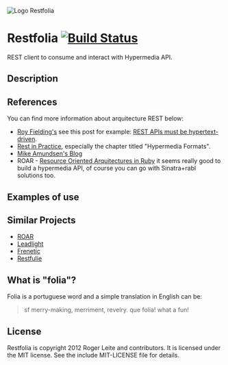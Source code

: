 ![Logo Restfolia][logo_readme]
# Restfolia [![Build Status][travis_status]][travis]

[logo_readme]: http://rogerleite.github.com/restfolia/images/logo_readme.png
[travis_status]: https://secure.travis-ci.org/rogerleite/restfolia.png
[travis]: http://travis-ci.org/rogerleite/restfolia

REST client to consume and interact with Hypermedia API.

## Description

## References

You can find more information about arquitecture REST below:

* [Roy Fielding's](http://roy.gbiv.com/untangled) see this post for example: [REST APIs must be hypertext-driven](http://roy.gbiv.com/untangled/2008/rest-apis-must-be-hypertext-driven).
* [Rest in Practice](http://restinpractice.com), especially the chapter titled "Hypermedia Formats".
* [Mike Amundsen's Blog](http://amundsen.com/blog)
* ROAR - [Resource Oriented Arquitectures in Ruby](https://github.com/apotonick/roar) it seems really good to build a hypermedia API, of course you can go with Sinatra+rabl solutions too.

## Examples of use

## Similar Projects

* [ROAR](https://github.com/apotonick/roar)
* [Leadlight](https://github.com/avdi/leadlight)
* [Frenetic](https://github.com/dlindahl/frenetic)
* [Restfulie](https://github.com/caelum/restfulie)

## What is "folia"?

Folia is a portuguese word and a simple translation in English can be:

> sf merry-making, merriment, revelry. que folia! what a fun!

## License

Restfolia is copyright 2012 Roger Leite and contributors. It is licensed under the MIT license. See the include MIT-LICENSE file for details.

